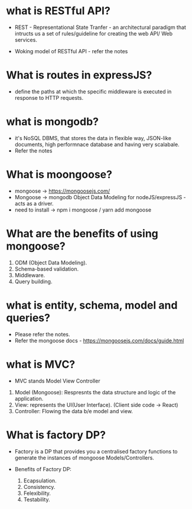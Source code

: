 # what is RESTful API?
   - REST - Representational State Tranfer - an architectural paradigm that intructs us a set of rules/guideline for creating the web API/ Web services.

   - Woking model of RESTful API - refer the notes

# What is routes in expressJS?

   - define the paths at which the specific middleware is executed in response to HTTP requests.


# what is mongodb?
   - it's NoSQL DBMS, that stores the data in flexible way, JSON-like documents, high performnace database and having very scalabale.
   - Refer the notes
   

# What is moongoose?
   - mongoose ->  https://mongoosejs.com/
   - Mongoose -> mongodb Object Data Modeling for nodeJS/expressJS - acts as a driver.
   - need to install -> npm i mongoose / yarn add mongoose

# What are the benefits of using mongoose?

  1. ODM (Object Data Modeling).
  2. Schema-based validation.
  3. Middleware.
  4. Query building.

# what is entity, schema, model and queries?
   - Please refer the notes.
   - Refer the mongoose docs - https://mongoosejs.com/docs/guide.html

# what is MVC?

   - MVC stands Model View Controller
   1. Model (Mongoose): Respresnts the data structure and logic of the application.
   2. View: represents the UI(User Interface). (Client side code -> React)
   3. Controller: Flowing the data b/e model and view.

# What is factory DP?

   - Factory is a DP that provides you a centralised factory functions 
     to generate the instances of mongoose Models/Controllers.
   - Benefits of Factory DP:

      1. Ecapsulation.
      2. Consistency.
      3. Felexibility.
      4. Testability.
